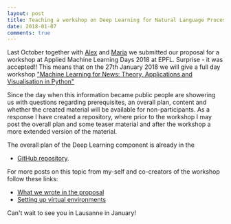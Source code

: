 ```yaml
---
layout: post
title: Teaching a workshop on Deep Learning for Natural Language Processing.
date: 2018-01-07
comments: true
---
```


Last October together with [Alex](http://www.ics.uzh.ch/~alexs/) and [Maria](https://modelsbottles.wordpress.com/) we submitted our 
proposal for a workshop at Applied Machine Learning Days 2018 at EPFL. Surprise - it was accepted!! This means that on the 27th January
2018 we will give a full day workshop 
["Machine Learning for News: Theory, Applications and Visualisation in Python"](https://www.appliedmldays.org/workshop_sessions/machine-learning-for-news-theory-applications-and-visualisation-in-python)

Since the day when this information became public people are showering us with questions regarding prerequisites, an overall plan, content and whether the created material will be available for non-participants. As a response I have created a repository, where prior to the workshop I may post the overall plan and some teaser material and after the workshop a more extended version of the material. 

The overall plan of the Deep Learning component is already in the 

* [GitHub repository](https://github.com/elizavetasemenova/amld-2018).

For more posts on this topic from my-self and co-creators of the workshop follow these links:
* [What we wrote in the proposal](https://elizavetasemenova.github.io/blog/2018/01/08/AMLD2018-workshop-proposal)
* [Setting up virtual environments](https://elizavetasemenova.github.io/blog/2018/01/18/Setting-up-virtual-environment)

Can't wait to see you in Lausanne in January!
